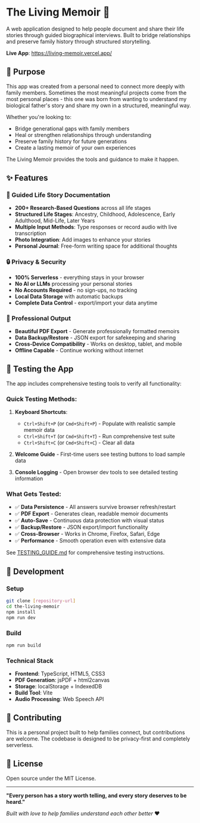 # The Living Memoir 📖

A web application designed to help people document and share their life stories through guided biographical interviews. Built to bridge relationships and preserve family history through structured storytelling.

**Live App**: https://living-memoir.vercel.app/

## 🎯 Purpose

This app was created from a personal need to connect more deeply with family members. Sometimes the most meaningful projects come from the most personal places - this one was born from wanting to understand my biological father's story and share my own in a structured, meaningful way.

Whether you're looking to:
- Bridge generational gaps with family members
- Heal or strengthen relationships through understanding
- Preserve family history for future generations  
- Create a lasting memoir of your own experiences

The Living Memoir provides the tools and guidance to make it happen.

## ✨ Features

### 📝 Guided Life Story Documentation
- **200+ Research-Based Questions** across all life stages
- **Structured Life Stages**: Ancestry, Childhood, Adolescence, Early Adulthood, Mid-Life, Later Years
- **Multiple Input Methods**: Type responses or record audio with live transcription
- **Photo Integration**: Add images to enhance your stories
- **Personal Journal**: Free-form writing space for additional thoughts

### 🔒 Privacy & Security
- **100% Serverless** - everything stays in your browser
- **No AI or LLMs** processing your personal stories
- **No Accounts Required** - no sign-ups, no tracking
- **Local Data Storage** with automatic backups
- **Complete Data Control** - export/import your data anytime

### 📄 Professional Output
- **Beautiful PDF Export** - Generate professionally formatted memoirs
- **Data Backup/Restore** - JSON export for safekeeping and sharing
- **Cross-Device Compatibility** - Works on desktop, tablet, and mobile
- **Offline Capable** - Continue working without internet

## 🧪 Testing the App

The app includes comprehensive testing tools to verify all functionality:

### Quick Testing Methods:
1. **Keyboard Shortcuts**:
   - `Ctrl+Shift+P` (or `Cmd+Shift+P`) - Populate with realistic sample memoir data
   - `Ctrl+Shift+T` (or `Cmd+Shift+T`) - Run comprehensive test suite
   - `Ctrl+Shift+C` (or `Cmd+Shift+C`) - Clear all data

2. **Welcome Guide** - First-time users see testing buttons to load sample data

3. **Console Logging** - Open browser dev tools to see detailed testing information

### What Gets Tested:
- ✅ **Data Persistence** - All answers survive browser refresh/restart
- ✅ **PDF Export** - Generates clean, readable memoir documents
- ✅ **Auto-Save** - Continuous data protection with visual status
- ✅ **Backup/Restore** - JSON export/import functionality
- ✅ **Cross-Browser** - Works in Chrome, Firefox, Safari, Edge
- ✅ **Performance** - Smooth operation even with extensive data

See [TESTING_GUIDE.md](./TESTING_GUIDE.md) for comprehensive testing instructions.

## 🚀 Development

### Setup
```bash
git clone [repository-url]
cd the-living-memoir
npm install
npm run dev
```

### Build
```bash
npm run build
```

### Technical Stack
- **Frontend**: TypeScript, HTML5, CSS3
- **PDF Generation**: jsPDF + html2canvas
- **Storage**: localStorage + IndexedDB
- **Build Tool**: Vite
- **Audio Processing**: Web Speech API

## 🤝 Contributing

This is a personal project built to help families connect, but contributions are welcome. The codebase is designed to be privacy-first and completely serverless.

## 📄 License

Open source under the MIT License.

---

**"Every person has a story worth telling, and every story deserves to be heard."**

*Built with love to help families understand each other better* ❤️
